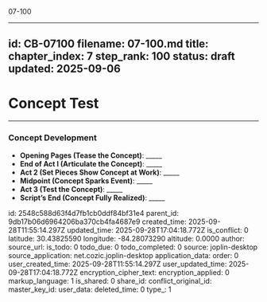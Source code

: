 07-100

---
id: CB-07100
filename: 07-100.md
title: 
chapter_index: 7
step_rank: 100
status: draft
updated: 2025-09-06
---

# Concept Test

---

### **Concept Development**

- **Opening Pages (Tease the Concept)**: _____  
- **End of Act I (Articulate the Concept)**: _____  
- **Act 2 (Set Pieces Show Concept at Work)**: _____  
- **Midpoint (Concept Sparks Event)**: _____  
- **Act 3 (Test the Concept)**: _____  
- **Script’s End (Concept Fully Realized)**: _____  


id: 2548c588d63f4d7fb1cb0ddf84bf31e4
parent_id: 9db17b06d6964206ba370cb4fa4687e9
created_time: 2025-09-28T11:55:14.297Z
updated_time: 2025-09-28T17:04:18.772Z
is_conflict: 0
latitude: 30.43825590
longitude: -84.28073290
altitude: 0.0000
author: 
source_url: 
is_todo: 0
todo_due: 0
todo_completed: 0
source: joplin-desktop
source_application: net.cozic.joplin-desktop
application_data: 
order: 0
user_created_time: 2025-09-28T11:55:14.297Z
user_updated_time: 2025-09-28T17:04:18.772Z
encryption_cipher_text: 
encryption_applied: 0
markup_language: 1
is_shared: 0
share_id: 
conflict_original_id: 
master_key_id: 
user_data: 
deleted_time: 0
type_: 1